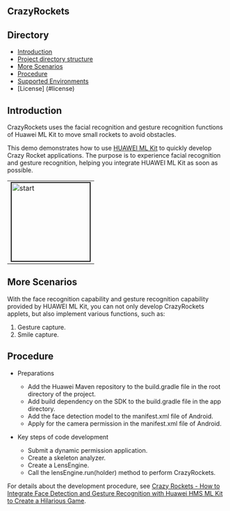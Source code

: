## CrazyRockets

## Directory

* [Introduction](#introduction)
* [Project directory structure](#project-directory-structure)
* [More Scenarios](#more-scenarios)
* [Procedure](#procedure)
* [Supported Environments](#supported-environments)
* [License] (#license)


## Introduction
CrazyRockets uses the facial recognition and gesture recognition functions of Huawei ML Kit to move small rockets to avoid obstacles.

This demo demonstrates how to use [HUAWEI ML Kit](https://developer.huawei.com/consumer/cn/hms/huawei-mlkit) to quickly develop Crazy Rocket applications. The purpose is to experience facial recognition and gesture recognition, helping you integrate HUAWEI ML Kit as soon as possible.

<table><tr>
<td><img src="https://github.com/HMS-Core/hms-ml-demo/blob/master/ApplicationCases/CrazyRockets/hand.gif" width=180 title="start" border=2></td>
</tr></table>

## More Scenarios
With the face recognition capability and gesture recognition capability provided by HUAWEI ML Kit, you can not only develop CrazyRockets applets, but also implement various functions, such as:
1. Gesture capture.
2. Smile capture.

## Procedure
- Preparations
  - Add the Huawei Maven repository to the build.gradle file in the root directory of the project.
  - Add build dependency on the SDK to the build.gradle file in the app directory.
  - Add the face detection model to the manifest.xml file of Android.
  - Apply for the camera permission in the manifest.xml file of Android.

- Key steps of code development
  - Submit a dynamic permission application.
  - Create a skeleton analyzer.
  - Create a LensEngine.
  - Call the lensEngine.run(holder) method to perform CrazyRockets.

For details about the development procedure, see [Crazy Rockets - How to Integrate Face Detection and Gesture Recognition with Huawei HMS ML Kit to Create a Hilarious Game](https://forums.developer.huawei.com/forumPortal/en/topic/0203394887034330038?fid=0101187876626530001?ha_source=hms1).
